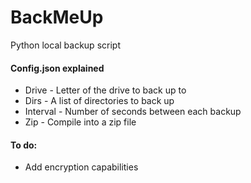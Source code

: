 BackMeUp
========

Python local backup script


#### Config.json explained
* Drive - Letter of the drive to back up to
* Dirs - A list of directories to back up
* Interval - Number of seconds between each backup
* Zip - Compile into a zip file


#### To do:
* Add encryption capabilities
